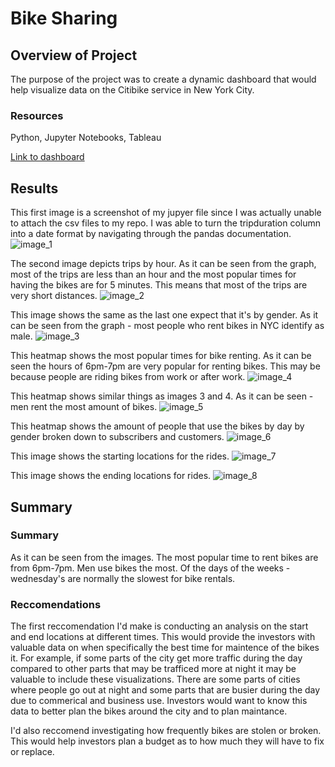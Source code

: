 # Bike Sharing
## Overview of Project
The purpose of the project was to create a dynamic dashboard that would help visualize data on the Citibike service in New York City. 

### Resources
Python, Jupyter Notebooks, Tableau

[Link to dashboard](https://public.tableau.com/app/profile/jack1321/viz/CitiBikeChallenge_16224969140120/NYCCitibikeStory)

## Results
This first image is a screenshot of my jupyer file since I was actually unable to attach the csv files to my repo. I was able to turn the tripduration column into a date format by navigating through the pandas documentation.
![image_1](https://github.com/jackogross123/bikesharing/blob/main/resources/Screen%20Shot%202021-05-31%20at%205.53.09%20PM.png)

The second image depicts trips by hour. As it can be seen from the graph, most of the trips are less than an hour and the most popular times for having the bikes are for 5 minutes. This means that most of the trips are very short distances.
![image_2](https://github.com/jackogross123/bikesharing/blob/main/resources/Screen%20Shot%202021-05-31%20at%205.53.41%20PM.png)

This image shows the same as the last one expect that it's by gender. As it can be seen from the graph - most people who rent bikes in NYC identify as male.
![image_3](https://github.com/jackogross123/bikesharing/blob/main/resources/Screen%20Shot%202021-05-31%20at%205.53.54%20PM.png)

This heatmap shows the most popular times for bike renting. As it can be seen the hours of 6pm-7pm are very popular for renting bikes. This may be because people are riding bikes from work or after work.
![image_4](https://github.com/jackogross123/bikesharing/blob/main/resources/Screen%20Shot%202021-05-31%20at%205.54.04%20PM.png)

This heatmap shows similar things as images 3 and 4. As it can be seen - men rent the most amount of bikes.
![image_5](https://github.com/jackogross123/bikesharing/blob/main/resources/Screen%20Shot%202021-05-31%20at%205.54.15%20PM.png)

This heatmap shows the amount of people that use the bikes by day by gender broken down to subscribers and customers.
![image_6](https://github.com/jackogross123/bikesharing/blob/main/resources/Screen%20Shot%202021-05-31%20at%205.54.25%20PM.png)

This image shows the starting locations for the rides.
![image_7](https://github.com/jackogross123/bikesharing/blob/main/resources/Screen%20Shot%202021-05-31%20at%205.54.33%20PM.png)

This image shows the ending locations for rides.
![image_8](https://github.com/jackogross123/bikesharing/blob/main/resources/Screen%20Shot%202021-05-31%20at%205.54.44%20PM.png)

## Summary
### Summary
As it can be seen from the images. The most popular time to rent bikes are from 6pm-7pm. Men use bikes the most. Of the days of the weeks - wednesday's are normally the slowest for bike rentals.

### Reccomendations 
The first reccomendation I'd make is conducting an analysis on the start and end locations at different times. This would provide the investors with valuable data on when specifically the best time for maintence of the bikes it. For example, if some parts of the city get more traffic during the day compared to other parts that may be trafficed more at night it may be valuable to include these visualizations. There are some parts of cities where people go out at night and some parts that are busier during the day due to commerical and business use. Investors would want to know this data to better plan the bikes around the city and to plan maintance.

I'd also reccomend investigating how frequently bikes are stolen or broken. This would help investors plan a budget as to how much they will have to fix or replace.
